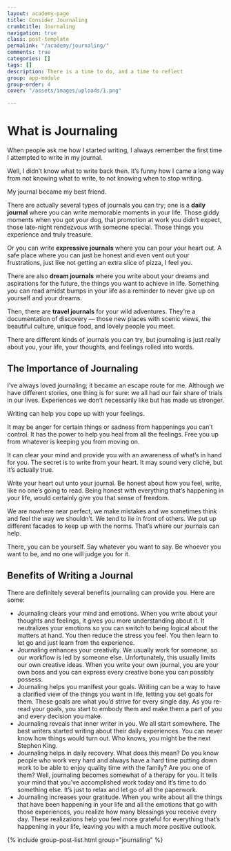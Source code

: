 ```yaml
---
layout: academy-page
title: Consider Journaling
crumbtitle: Journaling
navigation: true
class: post-template
permalink: "/academy/journaling/"
comments: true
categories: []
tags: []
description: There is a time to do, and a time to reflect
group: app-module
group-order: 4
cover: "/assets/images/uploads/1.png"

---
```

# What is Journaling

When people ask me how I started writing, I always remember the first time I attempted to write in my journal. 

Well, I didn’t know what to write back then. It’s funny how I came a long way from not knowing what to write, to not knowing when to stop writing.

My journal became my best friend. 

There are actually several types of journals you can try; one is a **daily journal** where you can write memorable moments in your life. Those giddy moments when you got your dog, that promotion at work you didn’t expect, those late-night rendezvous with someone special. Those things you experience and truly treasure.

Or you can write **expressive journals** where you can pour your heart out. A safe place where you can just be honest and even vent out your frustrations, just like not getting an extra slice of pizza, I feel you.

There are also **dream journals** where you write about your dreams and aspirations for the future, the things you want to achieve in life. Something you can read amidst bumps in your life as a reminder to never give up on yourself and your dreams.

Then, there are **travel journals** for your wild adventures. They’re a documentation of discovery — those new places with scenic views, the beautiful culture, unique food, and lovely people you meet.

There are different kinds of journals you can try, but journaling is just really about you, your life, your thoughts, and feelings rolled into words.

## The Importance of Journaling

I’ve always loved journaling; it became an escape route for me. Although we have different stories, one thing is for sure: we all had our fair share of trials in our lives. Experiences we don’t necessarily like but has made us stronger.

Writing can help you cope up with your feelings. 

It may be anger for certain things or sadness from happenings you can’t control. It has the power to help you heal from all the feelings. Free you up from whatever is keeping you from moving on. 

It can clear your mind and provide you with an awareness of what’s in hand for you. The secret is to write from your heart. It may sound very cliché, but it’s actually true.

Write your heart out unto your journal. Be honest about how you feel, write, like no one’s going to read. Being honest with everything that’s happening in your life, would certainly give you that sense of freedom.

We are nowhere near perfect, we make mistakes and we sometimes think and feel the way we shouldn’t. We tend to lie in front of others. We put up different facades to keep up with the norms. That’s where our journals can help. 

There, you can be yourself. Say whatever you want to say. Be whoever you want to be, and no one will judge you for it.

## Benefits of Writing a Journal

There are definitely several benefits journaling can provide you. Here are some:

* Journaling clears your mind and emotions. When you write about your thoughts and feelings, it gives you more understanding about it. It neutralizes your emotions so you can switch to being logical about the matters at hand. You then reduce the stress you feel. You then learn to let go and just learn from the experience.
* Journaling enhances your creativity. We usually work for someone, so our workflow is led by someone else. Unfortunately, this usually limits our own creative ideas. When you write your own journal, you are your own boss and you can express every creative bone you can possibly possess.
* Journaling helps you manifest your goals. Writing can be a way to have a clarified view of the things you want in life, letting you set goals for them. These goals are what you’d strive for every single day. As you re-read your goals, you start to embody them and make them a part of you and every decision you make.
* Journaling reveals that inner writer in you. We all start somewhere. The best writers started writing about their daily experiences. You can never know how things would turn out. Who knows, you might be the next Stephen King.
* Journaling helps in daily recovery. What does this mean? Do you know people who work very hard and always have a hard time putting down work to be able to enjoy quality time with the family? Are you one of them? Well, journaling becomes somewhat of a therapy for you. It tells your mind that you’ve accomplished work today and it’s time to do something else. It’s just to relax and let go of all the paperwork.
* Journaling increases your gratitude. When you write about all the things that have been happening in your life and all the emotions that go with those experiences, you realize how many blessings you receive every day. These realizations help you feel more grateful for everything that’s happening in your life, leaving you with a much more positive outlook.

<div class='post-feed'>
{% include group-post-list.html group="journaling" %}
</div>